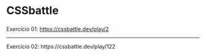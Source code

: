 # CSSbattle


###
###
Exercício 01: https://cssbattle.dev/play/2
<hr>
Exercício 02: https://cssbattle.dev/play/122
